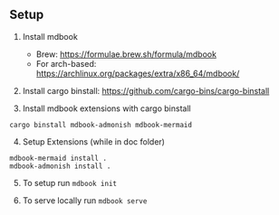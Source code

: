 ## Setup

1. Install mdbook
    - Brew: https://formulae.brew.sh/formula/mdbook
    - For arch-based: https://archlinux.org/packages/extra/x86_64/mdbook/

2. Install cargo binstall: https://github.com/cargo-bins/cargo-binstall

3. Install mdbook extensions with cargo binstall
```
cargo binstall mdbook-admonish mdbook-mermaid
```

4. Setup Extensions (while in doc folder)
```
mdbook-mermaid install .
mdbook-admonish install .
```

5. To setup run `mdbook init` 

6. To serve locally run `mdbook serve`


